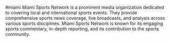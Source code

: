 #miami
Miami Sports Network is a prominent media organization dedicated to covering local and international sports events. They provide comprehensive sports news coverage, live broadcasts, and analysis across various sports disciplines. Miami Sports Network is known for its engaging sports commentary, in-depth reporting, and its contribution to the sports community.